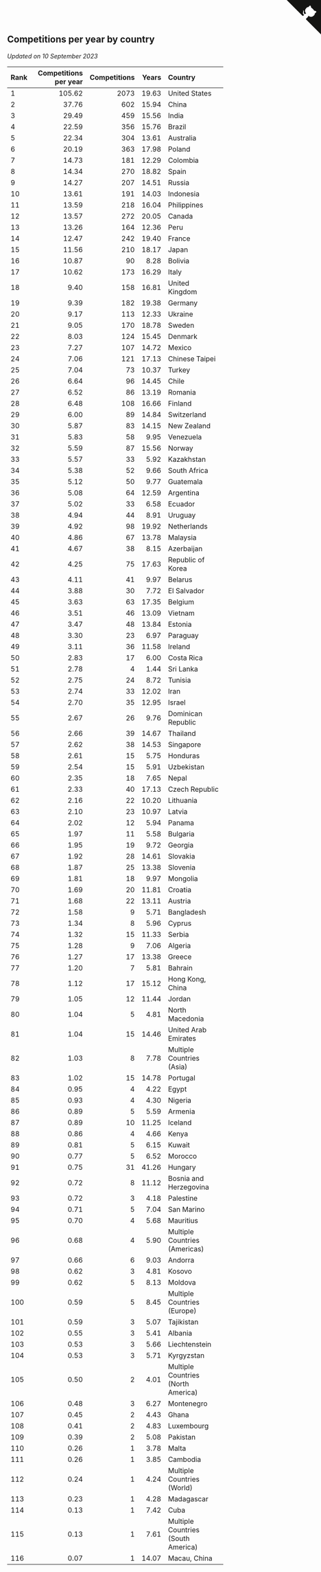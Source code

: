 ## Competitions per year by country

*Updated on 10 September 2023*

| Rank | Competitions per year | Competitions | Years | Country |
| :--- | ---: | ---: | ---: | :--- |
| 1 | 105.62 | 2073 | 19.63 | United States |
| 2 | 37.76 | 602 | 15.94 | China |
| 3 | 29.49 | 459 | 15.56 | India |
| 4 | 22.59 | 356 | 15.76 | Brazil |
| 5 | 22.34 | 304 | 13.61 | Australia |
| 6 | 20.19 | 363 | 17.98 | Poland |
| 7 | 14.73 | 181 | 12.29 | Colombia |
| 8 | 14.34 | 270 | 18.82 | Spain |
| 9 | 14.27 | 207 | 14.51 | Russia |
| 10 | 13.61 | 191 | 14.03 | Indonesia |
| 11 | 13.59 | 218 | 16.04 | Philippines |
| 12 | 13.57 | 272 | 20.05 | Canada |
| 13 | 13.26 | 164 | 12.36 | Peru |
| 14 | 12.47 | 242 | 19.40 | France |
| 15 | 11.56 | 210 | 18.17 | Japan |
| 16 | 10.87 | 90 | 8.28 | Bolivia |
| 17 | 10.62 | 173 | 16.29 | Italy |
| 18 | 9.40 | 158 | 16.81 | United Kingdom |
| 19 | 9.39 | 182 | 19.38 | Germany |
| 20 | 9.17 | 113 | 12.33 | Ukraine |
| 21 | 9.05 | 170 | 18.78 | Sweden |
| 22 | 8.03 | 124 | 15.45 | Denmark |
| 23 | 7.27 | 107 | 14.72 | Mexico |
| 24 | 7.06 | 121 | 17.13 | Chinese Taipei |
| 25 | 7.04 | 73 | 10.37 | Turkey |
| 26 | 6.64 | 96 | 14.45 | Chile |
| 27 | 6.52 | 86 | 13.19 | Romania |
| 28 | 6.48 | 108 | 16.66 | Finland |
| 29 | 6.00 | 89 | 14.84 | Switzerland |
| 30 | 5.87 | 83 | 14.15 | New Zealand |
| 31 | 5.83 | 58 | 9.95 | Venezuela |
| 32 | 5.59 | 87 | 15.56 | Norway |
| 33 | 5.57 | 33 | 5.92 | Kazakhstan |
| 34 | 5.38 | 52 | 9.66 | South Africa |
| 35 | 5.12 | 50 | 9.77 | Guatemala |
| 36 | 5.08 | 64 | 12.59 | Argentina |
| 37 | 5.02 | 33 | 6.58 | Ecuador |
| 38 | 4.94 | 44 | 8.91 | Uruguay |
| 39 | 4.92 | 98 | 19.92 | Netherlands |
| 40 | 4.86 | 67 | 13.78 | Malaysia |
| 41 | 4.67 | 38 | 8.15 | Azerbaijan |
| 42 | 4.25 | 75 | 17.63 | Republic of Korea |
| 43 | 4.11 | 41 | 9.97 | Belarus |
| 44 | 3.88 | 30 | 7.72 | El Salvador |
| 45 | 3.63 | 63 | 17.35 | Belgium |
| 46 | 3.51 | 46 | 13.09 | Vietnam |
| 47 | 3.47 | 48 | 13.84 | Estonia |
| 48 | 3.30 | 23 | 6.97 | Paraguay |
| 49 | 3.11 | 36 | 11.58 | Ireland |
| 50 | 2.83 | 17 | 6.00 | Costa Rica |
| 51 | 2.78 | 4 | 1.44 | Sri Lanka |
| 52 | 2.75 | 24 | 8.72 | Tunisia |
| 53 | 2.74 | 33 | 12.02 | Iran |
| 54 | 2.70 | 35 | 12.95 | Israel |
| 55 | 2.67 | 26 | 9.76 | Dominican Republic |
| 56 | 2.66 | 39 | 14.67 | Thailand |
| 57 | 2.62 | 38 | 14.53 | Singapore |
| 58 | 2.61 | 15 | 5.75 | Honduras |
| 59 | 2.54 | 15 | 5.91 | Uzbekistan |
| 60 | 2.35 | 18 | 7.65 | Nepal |
| 61 | 2.33 | 40 | 17.13 | Czech Republic |
| 62 | 2.16 | 22 | 10.20 | Lithuania |
| 63 | 2.10 | 23 | 10.97 | Latvia |
| 64 | 2.02 | 12 | 5.94 | Panama |
| 65 | 1.97 | 11 | 5.58 | Bulgaria |
| 66 | 1.95 | 19 | 9.72 | Georgia |
| 67 | 1.92 | 28 | 14.61 | Slovakia |
| 68 | 1.87 | 25 | 13.38 | Slovenia |
| 69 | 1.81 | 18 | 9.97 | Mongolia |
| 70 | 1.69 | 20 | 11.81 | Croatia |
| 71 | 1.68 | 22 | 13.11 | Austria |
| 72 | 1.58 | 9 | 5.71 | Bangladesh |
| 73 | 1.34 | 8 | 5.96 | Cyprus |
| 74 | 1.32 | 15 | 11.33 | Serbia |
| 75 | 1.28 | 9 | 7.06 | Algeria |
| 76 | 1.27 | 17 | 13.38 | Greece |
| 77 | 1.20 | 7 | 5.81 | Bahrain |
| 78 | 1.12 | 17 | 15.12 | Hong Kong, China |
| 79 | 1.05 | 12 | 11.44 | Jordan |
| 80 | 1.04 | 5 | 4.81 | North Macedonia |
| 81 | 1.04 | 15 | 14.46 | United Arab Emirates |
| 82 | 1.03 | 8 | 7.78 | Multiple Countries (Asia) |
| 83 | 1.02 | 15 | 14.78 | Portugal |
| 84 | 0.95 | 4 | 4.22 | Egypt |
| 85 | 0.93 | 4 | 4.30 | Nigeria |
| 86 | 0.89 | 5 | 5.59 | Armenia |
| 87 | 0.89 | 10 | 11.25 | Iceland |
| 88 | 0.86 | 4 | 4.66 | Kenya |
| 89 | 0.81 | 5 | 6.15 | Kuwait |
| 90 | 0.77 | 5 | 6.52 | Morocco |
| 91 | 0.75 | 31 | 41.26 | Hungary |
| 92 | 0.72 | 8 | 11.12 | Bosnia and Herzegovina |
| 93 | 0.72 | 3 | 4.18 | Palestine |
| 94 | 0.71 | 5 | 7.04 | San Marino |
| 95 | 0.70 | 4 | 5.68 | Mauritius |
| 96 | 0.68 | 4 | 5.90 | Multiple Countries (Americas) |
| 97 | 0.66 | 6 | 9.03 | Andorra |
| 98 | 0.62 | 3 | 4.81 | Kosovo |
| 99 | 0.62 | 5 | 8.13 | Moldova |
| 100 | 0.59 | 5 | 8.45 | Multiple Countries (Europe) |
| 101 | 0.59 | 3 | 5.07 | Tajikistan |
| 102 | 0.55 | 3 | 5.41 | Albania |
| 103 | 0.53 | 3 | 5.66 | Liechtenstein |
| 104 | 0.53 | 3 | 5.71 | Kyrgyzstan |
| 105 | 0.50 | 2 | 4.01 | Multiple Countries (North America) |
| 106 | 0.48 | 3 | 6.27 | Montenegro |
| 107 | 0.45 | 2 | 4.43 | Ghana |
| 108 | 0.41 | 2 | 4.83 | Luxembourg |
| 109 | 0.39 | 2 | 5.08 | Pakistan |
| 110 | 0.26 | 1 | 3.78 | Malta |
| 111 | 0.26 | 1 | 3.85 | Cambodia |
| 112 | 0.24 | 1 | 4.24 | Multiple Countries (World) |
| 113 | 0.23 | 1 | 4.28 | Madagascar |
| 114 | 0.13 | 1 | 7.42 | Cuba |
| 115 | 0.13 | 1 | 7.61 | Multiple Countries (South America) |
| 116 | 0.07 | 1 | 14.07 | Macau, China |


<a href="https://github.com/JustinTimeCuber/wca_statistics" class="github-corner" aria-label="View source on Github"><svg width="80" height="80" viewBox="0 0 250 250" style="fill:#151513; color:#fff; position: absolute; top: 0; border: 0; right: 0;" aria-hidden="true"><path d="M0,0 L115,115 L130,115 L142,142 L250,250 L250,0 Z"></path><path d="M128.3,109.0 C113.8,99.7 119.0,89.6 119.0,89.6 C122.0,82.7 120.5,78.6 120.5,78.6 C119.2,72.0 123.4,76.3 123.4,76.3 C127.3,80.9 125.5,87.3 125.5,87.3 C122.9,97.6 130.6,101.9 134.4,103.2" fill="currentColor" style="transform-origin: 130px 106px;" class="octo-arm"></path><path d="M115.0,115.0 C114.9,115.1 118.7,116.5 119.8,115.4 L133.7,101.6 C136.9,99.2 139.9,98.4 142.2,98.6 C133.8,88.0 127.5,74.4 143.8,58.0 C148.5,53.4 154.0,51.2 159.7,51.0 C160.3,49.4 163.2,43.6 171.4,40.1 C171.4,40.1 176.1,42.5 178.8,56.2 C183.1,58.6 187.2,61.8 190.9,65.4 C194.5,69.0 197.7,73.2 200.1,77.6 C213.8,80.2 216.3,84.9 216.3,84.9 C212.7,93.1 206.9,96.0 205.4,96.6 C205.1,102.4 203.0,107.8 198.3,112.5 C181.9,128.9 168.3,122.5 157.7,114.1 C157.9,116.9 156.7,120.9 152.7,124.9 L141.0,136.5 C139.8,137.7 141.6,141.9 141.8,141.8 Z" fill="currentColor" class="octo-body"></path></svg></a><style>.github-corner:hover .octo-arm{animation:octocat-wave 560ms ease-in-out}@keyframes octocat-wave{0%,100%{transform:rotate(0)}20%,60%{transform:rotate(-25deg)}40%,80%{transform:rotate(10deg)}}@media (max-width:500px){.github-corner:hover .octo-arm{animation:none}.github-corner .octo-arm{animation:octocat-wave 560ms ease-in-out}}</style>
